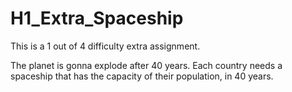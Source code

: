 # H1_Extra_Spaceship

This is a 1 out of 4 difficulty extra assignment.

The planet is gonna explode after 40 years.
Each country needs a spaceship that has the capacity of their population, in 40 years.
